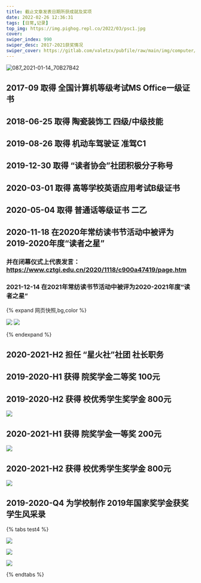 ```yaml
---
title: 截止文章发表日期所获成就及奖项
date: 2022-02-26 12:36:31
tags: [日常,记录]
top_img: https://img.pighog.repl.co/2022/03/psc1.jpg
cover: 
swiper_index: 990
swiper_desc: 2017-2021获奖情况
swiper_cover: https://gitlab.com/valetzx/pubfile/raw/main/img/computer/star1.jpg
---
```


![087_2021-01-14_70B27B42](https://gitlab.com/valetzx/pubfile/raw/main/img/computer/087_2021-01-14_70B27B42.jpeg)

## 2017-09 取得 全国计算机等级考试MS Office一级证书

## 2018-06-25 取得 陶瓷装饰工 四级/中级技能
## 2019-08-26 取得 机动车驾驶证 准驾C1
## 2019-12-30 取得 “读者协会”社团积极分子称号
## 2020-03-01 取得 高等学校英语应用考试B级证书
## 2020-05-04 取得 普通话等级证书 二乙
## 2020-11-18 在2020年常纺读书节活动中被评为2019-2020年度“读者之星” 
### 并在闭幕仪式上代表发言：https://www.cztgi.edu.cn/2020/1118/c900a47419/page.htm
### 2021-12-14 在2021年常纺读书节活动中被评为2020-2021年度“读者之星” 

{% expand  网页快照,bg,color %}

![](https://gitlab.com/valetzx/img/raw/main/img/2022/02/26_13_59_41_20220226135941.png)
![](https://gitlab.com/valetzx/img/raw/main/img/2022/02/26_13_7_51_20220226130751.png)

{% endexpand %}

## 2020-2021-H2 担任 “星火社”社团 社长职务
## 2019-2020-H1 获得 院奖学金二等奖 100元
## 2019-2020-H2 获得 校优秀学生奖学金 800元
![](https://gitlab.com/valetzx/img/raw/main/img/2022/02/26_14_3_53_20220226140353.png)
## 2020-2021-H1 获得 院奖学金一等奖 200元
![](https://gitlab.com/valetzx/img/raw/main/img/2022/02/26_14_2_10_-2a806821b9246a10.png)
## 2020-2021-H2 获得 校优秀学生奖学金 800元
![](https://gitlab.com/valetzx/img/raw/main/img/2022/02/26_14_9_38_20220226140937.png)
## 2019-2020-Q4 为学校制作 2019年国家奖学金获奖学生风采录 

{% tabs test4 %}
<!-- tab 振翅高飞 -->
![](https://gitlab.com/valetzx/img/raw/main/img/2022/02/26_14_18_51_201912142.jpg)
<!-- endtab -->

<!-- tab 正当时 -->
![](https://gitlab.com/valetzx/img/raw/main/img/2022/02/26_14_18_51_20191214.jpg)
<!-- endtab -->

<!-- tab 国家奖学金风采录 -->
![](https://gitlab.com/valetzx/img/raw/main/img/2022/02/26_14_18_51_201912141.jpg)
<!-- endtab -->
{% endtabs %}
